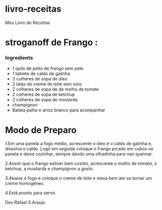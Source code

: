 # livro-receitas
Meu Livro de Receitas
# stroganoff de Frango :



### Ingredients



- 1 quilo de peito de frango sem pele
- 1 tablete de caldo de galinha
- 3 colheres de sopa de óleo
- 2 latas de creme de leite sem soro
- 2 colheres de sopa de de molho de tomate
- 2 colheres de sopa de ketchup
- 2 colheres de sopa de mostarda
- champignon
- Batata palha e arroz branco para acompanhar

# Modo de Preparo

1.Em uma panela a fogo médio, acrescente o óleo e o caldo de galinha e, dissolva o caldo. Logo em seguida coloque o frango picado em cubos na panela e deixe cozinhar, sempre dando uma olhadinha para nao queimar.

2.Assim que o frango estiver bem cozido, acrescente o molho de tomate, o ketchup, a mostarda e champignon a gosto.

3.Abaixe o fogo e coloque o creme de leite e mexa bem ate se tornar um creme homogêneo.

4.Está pronto para servir.



Dev Rafael S.Araujo
